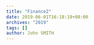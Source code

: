 ```yaml
---
title: "Finance2"
date: 2019-06-01T16:18:19+08:00
archives: "2019"
tags: []
author: John SMITH
---
```


